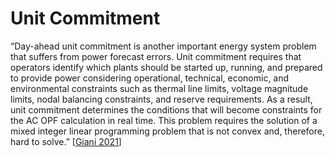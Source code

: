 # Unit Commitment

“Day-ahead unit commitment is another important energy system problem that suffers from power forecast errors. Unit commitment requires that operators identify which plants should be started up, running, and prepared to provide power considering operational, technical, economic, and environmental constraints such as thermal line limits, voltage magnitude limits, nodal balancing constraints, and reserve requirements. As a result, unit commitment determines the conditions that will become constraints for the AC OPF calculation in real time. This problem requires the solution of a mixed integer linear programming problem that is not convex and, therefore, hard to solve.” [[Giani 2021](https://doi.org/10.1007/s42979-021-00786-3)]